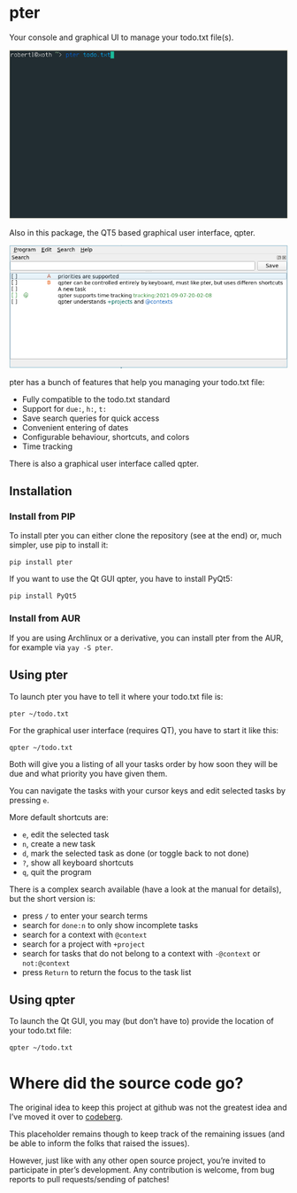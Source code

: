 # pter

Your console and graphical UI to manage your todo.txt file(s).

![](pter-demo.gif)

Also in this package, the QT5 based graphical user interface, qpter.

![](qpter.png)

pter has a bunch of features that help you managing your todo.txt file:

 - Fully compatible to the todo.txt standard
 - Support for `due:`, `h:`, `t:`
 - Save search queries for quick access
 - Convenient entering of dates
 - Configurable behaviour, shortcuts, and colors
 - Time tracking

There is also a graphical user interface called qpter.


## Installation

### Install from PIP

To install pter you can either clone the repository (see at the end) or, much 
simpler, use pip to install it:

    pip install pter

If you want to use the Qt GUI qpter, you have to install PyQt5:

    pip install PyQt5

### Install from AUR

If you are using Archlinux or a derivative, you can install pter from the
AUR, for example via `yay -S pter`.

## Using pter

To launch pter you have to tell it where your todo.txt file is:

    pter ~/todo.txt

For the graphical user interface (requires QT), you have to start it like 
this:

    qpter ~/todo.txt

Both will give you a listing of all your tasks order by how soon they will be 
due and what priority you have given them.

You can navigate the tasks with your cursor keys and edit selected tasks by 
pressing `e`.

More default shortcuts are:

 - `e`, edit the selected task
 - `n`, create a new task
 - `d`, mark the selected task as done (or toggle back to not done)
 - `?`, show all keyboard shortcuts
 - `q`, quit the program

There is a complex search available (have a look at the manual for details), but the short version is:

 - press `/` to enter your search terms
 - search for `done:n` to only show incomplete tasks
 - search for a context with `@context`
 - search for a project with `+project`
 - search for tasks that do not belong to a context with `-@context` or `not:@context`
 - press `Return` to return the focus to the task list


## Using qpter

To launch the Qt GUI, you may (but don’t have to) provide the location of your 
todo.txt file:

    qpter ~/todo.txt


# Where did the source code go?

The original idea to keep this project at github was not the greatest idea and I’ve 
moved it over to [codeberg](https://codeberg.org/vonshednob/pter).

This placeholder remains though to keep track of the remaining issues (and 
be able to inform the folks that raised the issues).

However, just like with any other open source project, you’re invited to 
participate in pter’s development. Any contribution is welcome, from bug 
reports to pull requests/sending of patches!
